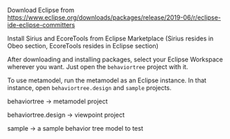 Download Eclipse from https://www.eclipse.org/downloads/packages/release/2019-06/r/eclipse-ide-eclipse-committers

Install Sirius and EcoreTools from Eclipse Marketplace (Sirius resides in Obeo section, EcoreTools resides in Eclipse section)

After downloading and installing packages, select your Eclipse Workspace wherever you want. Just open the `behaviortree` project with it. 

To use metamodel, run the metamodel as an Eclipse instance. In that instance, open `behaviortree.design` and `sample` projects. 



behaviortree -> metamodel project

behaviortree.design -> viewpoint project

sample -> a sample behavior tree model to test
